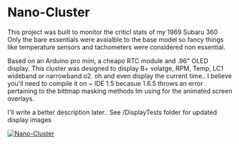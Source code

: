 # Nano-Cluster
This project was built to monitor the criticl stats of my 1969 Subaru 360
Only the bare essentials were avaialble to the base model so fancy things like temperature sensors and tachometers were considered non essential.

Based on an Arduino pro mini, a cheapo RTC module and .96" OLED display.
This cluster was designed to display B+ volatge, RPM, Temp, LC1 wideband or narrowband o2. oh and even display the current time..
I believe you'll need to compile it on ~ IDE 1.5 becasue 1.6.5 throws an error pertaining to the bittmap masking methods Im using for the animated screen overlays.

I'll write a better description later..
See /DisplayTests folder for updated display images

[![Nano-Cluster](https://img.youtube.com/vi/O1rzJWp69nk/0.jpg)](https://www.youtube.com/watch?v=O1rzJWp69nk)

